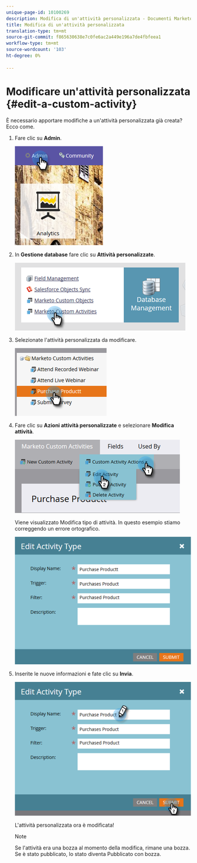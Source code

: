 ```yaml
---
unique-page-id: 10100269
description: Modifica di un'attività personalizzata - Documenti Marketo - Documentazione prodotto
title: Modifica di un'attività personalizzata
translation-type: tm+mt
source-git-commit: f865630638e7c0fe6ac2a449e196a7de4fbfeea1
workflow-type: tm+mt
source-wordcount: '103'
ht-degree: 0%

---
```



# Modificare un&#39;attività personalizzata {#edit-a-custom-activity}

È necessario apportare modifiche a un&#39;attività personalizzata già creata? Ecco come.

1. Fare clic su **Admin**.

   ![](assets/one-1.png)

1. In **Gestione database** fare clic su **Attività personalizzate**.

   ![](assets/two-1.png)

1. Selezionate l&#39;attività personalizzata da modificare.

   ![](assets/three-1.png)

1. Fare clic su **Azioni attività personalizzate** e selezionare **Modifica attività**.

   ![](assets/four-1.png)

   Viene visualizzato Modifica tipo di attività. In questo esempio stiamo correggendo un errore ortografico.

   ![](assets/five-1.png)

1. Inserite le nuove informazioni e fate clic su **Invia**.

   ![](assets/six-1.png)

   L&#39;attività personalizzata ora è modificata!

   >[!NOTE]
   >
   >Se l&#39;attività era una bozza al momento della modifica, rimane una bozza. Se è stato pubblicato, lo stato diventa Pubblicato con bozza.
